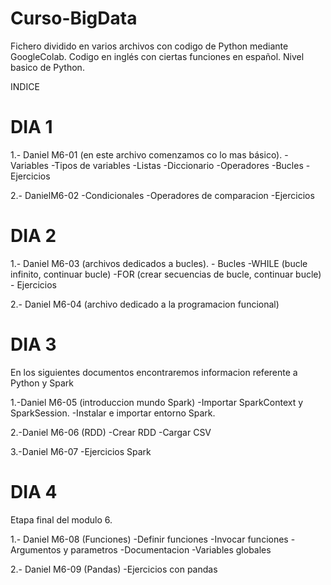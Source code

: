 # Curso-BigData
Fichero dividido en varios archivos con codigo de Python mediante GoogleColab. Codigo en inglés con ciertas funciones en español.
Nivel basico de Python.

INDICE

# DIA 1

1.- Daniel M6-01 (en este archivo comenzamos co lo mas básico).
     -Variables
     -Tipos de variables
     -Listas
     -Diccionario
     -Operadores
     -Bucles
     -Ejercicios
     
2.- DanielM6-02 
    -Condicionales
    -Operadores de comparacion
    -Ejercicios
    
# DIA 2

1.- Daniel M6-03 (archivos dedicados a bucles).
    - Bucles
      -WHILE (bucle infinito, continuar bucle)
      -FOR (crear secuencias de bucle, continuar bucle)
    - Ejercicios
    

2.- Daniel M6-04 (archivo dedicado a la programacion funcional)

# DIA 3

En los siguientes documentos encontraremos informacion referente a Python y Spark

1.-Daniel M6-05 (introduccion mundo Spark)
    -Importar SparkContext y SparkSession.
       -Instalar e importar entorno Spark.
   

2.-Daniel M6-06 (RDD)
    -Crear RDD
    -Cargar CSV

3.-Daniel M6-07
    -Ejercicios Spark 
    
# DIA 4 

Etapa final del modulo 6.

1.- Daniel M6-08 (Funciones)
     -Definir funciones
      -Invocar funciones
      -Argumentos y parametros
     -Documentacion
     -Variables globales

2.- Daniel M6-09 (Pandas)
     -Ejercicios con pandas
   

     

    
    




